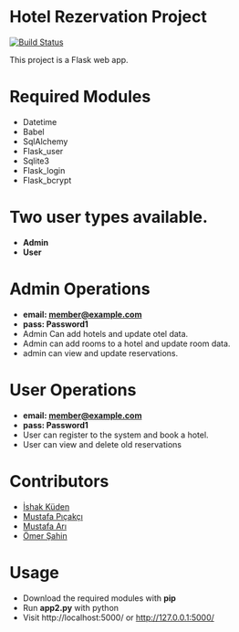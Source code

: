 # Hotel Rezervation Project

[![Build Status](https://travis-ci.org/joemccann/dillinger.svg?branch=master)](https://travis-ci.org/joemccann/dillinger)

This project is a Flask web app.

# Required Modules
- Datetime
- Babel
- SqlAlchemy
- Flask_user
- Sqlite3
- Flask_login
- Flask_bcrypt

# Two user types available.
- **Admin**
- **User**

# Admin Operations
- **email: member@example.com**
- **pass:  Password1**
- Admin Can add hotels and update otel data.
- Admin can add rooms to a hotel and update room data.
- admin can view and update reservations.

# User Operations
- **email: member@example.com**
- **pass:  Password1**
- User can register to the system and book a hotel.
- User can view and delete old reservations

# Contributors
- [İshak Küden](https://github.com/IshaKuden)
- [Mustafa Pıçakçı](https://github.com/MustafaPicakci)
- [Mustafa Arı](https://github.com/mustafaari42)
- [Ömer Şahin]()

# Usage
- Download the required modules with **pip**
- Run **app2.py** with python
- Visit http://localhost:5000/ or http://127.0.0.1:5000/
